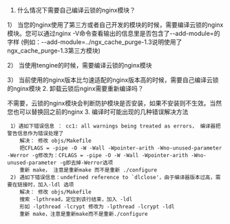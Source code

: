 1. 什么情况下需要自己编译云锁的nginx模块？

 1） 当您的nginx使用了第三方或者自己开发的模块的时候，需要编译云锁的nginx模块。您可以通过nginx -V命令查看输出的信息里是否包含了--add-module=的字样 (例如：--add-module=../ngx_cache_purge-1.3说明使用了ngx_cache_purge-1.3第三方模块)

 2） 当使用tengine的时候，需要编译云锁的nginx模块 

 3） 当前使用的nginx版本比匀速适配的nginx版本高的时候，需要自己编译云锁的nginx模块
2. 卸载云锁后nginx需要重新编译吗？

 不需要，云锁的nginx模块会判断防护模块是否安装，如果不安装则不生效。当然您也可以替换回之前的nginx
3. 编译时可能出现的几种错误解决方法

```
 1）遇如下错误信息 ： cc1: all warnings being treated as errors， 编译器把警告信息作为错误处理了
    解决： 修改 objs/Makefile
    把CFLAGS = -pipe -O -W -Wall -Wpointer-arith -Wno-unused-parameter -Werror -g修改为：CFLAGS = -pipe -O -W -Wall -Wpointer-arith -Wno-unused-parameter -g即去掉-Werror选项
    重新 make， 注意是重新make 而不是重新 ./configure
 2) 遇如下错误信息：undefined reference to `dlclose'，由于编译器版本过高，需要在链接时，加入-ldl 选项
    解决： 修改 objs/Makefile
    搜索 -lpthread，定位到该行结束，加入 -ldl
    形如 -lpthread -lcrypt 修改为 -lpthread -lcrypt -ldl
    重新 make，注意是重新make而不是重新./configure 
```